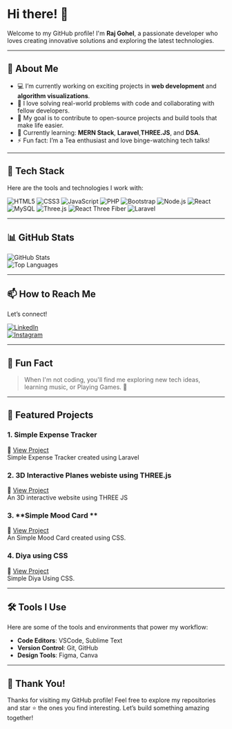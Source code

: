 # Hi there! 👋

Welcome to my GitHub profile! I'm **Raj Gohel**, a passionate developer who loves creating innovative solutions and exploring the latest technologies.

---

## 🌟 About Me

- 💻 I’m currently working on exciting projects in **web development** and **algorithm visualizations**.
- 🚀 I love solving real-world problems with code and collaborating with fellow developers.
- 🎯 My goal is to contribute to open-source projects and build tools that make life easier.
- 🌱 Currently learning: **MERN Stack**, **Laravel**,**THREE.JS**, and **DSA**.
- ⚡ Fun fact: I’m a Tea enthusiast and love binge-watching tech talks!

---

## 🚀 Tech Stack

Here are the tools and technologies I work with:

![HTML5](https://img.shields.io/badge/HTML5-E34F26?style=flat-square&logo=html5&logoColor=white)
![CSS3](https://img.shields.io/badge/CSS3-1572B6?style=flat-square&logo=css3&logoColor=white)
![JavaScript](https://img.shields.io/badge/JavaScript-F7DF1E?style=flat-square&logo=javascript&logoColor=black)
![PHP](https://img.shields.io/badge/PHP-777BB4?style=flat-square&logo=php&logoColor=white)
![Bootstrap](https://img.shields.io/badge/Bootstrap-563D7C?style=flat-square&logo=bootstrap&logoColor=white)
![Node.js](https://img.shields.io/badge/Node.js-339933?style=flat-square&logo=node.js&logoColor=white)
![React](https://img.shields.io/badge/React-61DAFB?style=flat-square&logo=react&logoColor=black)
![MySQL](https://img.shields.io/badge/MySQL-4479A1?style=flat-square&logo=mysql&logoColor=white)
![Three.js](https://img.shields.io/badge/Three.js-000000?style=flat-square&logo=three.js&logoColor=white)
![React Three Fiber](https://img.shields.io/badge/React%20Three%20Fiber-61DAFB?style=flat-square&logo=react&logoColor=black)
![Laravel](https://img.shields.io/badge/Laravel-FF2D20?logo=laravel&logoColor=white)

---

## 📊 GitHub Stats

![GitHub Stats](https://github-readme-stats.vercel.app/api?username=Rajgohel0312&show_icons=true&theme=radical)  
![Top Languages](https://github-readme-stats.vercel.app/api/top-langs/?username=Rajgohel0312&layout=compact&theme=radical)

---

## 📫 How to Reach Me

Let’s connect!

[![LinkedIn](https://img.shields.io/badge/LinkedIn-Connect-blue?style=flat-square&logo=linkedin)](https://www.linkedin.com/in/raj-gohel-bbaa5b211/)  
[![Instagram](https://img.shields.io/badge/Instagram-Follow-833AB4?style=flat-square&logo=instagram&logoColor=white)](https://www.instagram.com/_.rajgohel._/)

---

## 🎯 Fun Fact

> When I'm not coding, you'll find me exploring new tech ideas, learning music, or Playing Games. 🍳

---

## 🌟 Featured Projects

### 1. **Simple Expense Tracker**

🔗 [View Project](https://github.com/Rajgohel0312/expense-tracker-laravel)  
Simple Expense Tracker created using Laravel

### 2. **3D Interactive Planes webiste using THREE.js**

🔗 [View Project](https://github.com/Rajgohel0312/3d-Plane)  
An 3D interactive website using THREE JS

### 3. **Simple Mood Card **

🔗 [View Project](https://github.com/Rajgohel0312/mood-card)  
An Simple Mood Card created using CSS.

### 4. **Diya using CSS**

🔗 [View Project](https://github.com/Rajgohel0312/Diya-using-css)  
Simple Diya Using CSS.

---

## 🛠 Tools I Use

Here are some of the tools and environments that power my workflow:

- **Code Editors**: VSCode, Sublime Text
- **Version Control**: Git, GitHub
- **Design Tools**: Figma, Canva

---

## 🎉 Thank You!

Thanks for visiting my GitHub profile! Feel free to explore my repositories and star ⭐ the ones you find interesting. Let’s build something amazing together!
